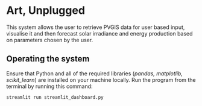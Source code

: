 # Art, Unplugged
This system allows the user to retrieve PVGIS data for user based input, visualise it and then forecast solar irradiance and energy production based on parameters chosen by the user.
## Operating the system
Ensure that Python and all of the required libraries (*pandas, matplotlib, scikit_learn*) are installed on your machine locally. Run the program from the terminal by running this command:
```
streamlit run streamlit_dashboard.py
```